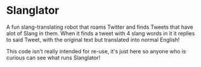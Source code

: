 # Slanglator

A fun slang-translating robot that roams Twitter and finds Tweets that have alot of Slang in them. When it finds a tweet with 4 slang words in it it replies to said Tweet, with the original text but translated into normal English!

This code isn't really intended for re-use, it's just here so anyone who is curious can see what runs Slanglator!
